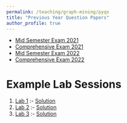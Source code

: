 ```yaml
---
permalink: /teaching/graph-mining/pyqs
title: "Previous Year Question Papers"
author_profile: true
---
```


- [Mid Semester Exam 2021](https://raw.githubusercontent.com/vinti8776/v_agarwal/master/files/m2021.pdf)
- [Comprehensive Exam 2021](https://raw.githubusercontent.com/vinti8776/v_agarwal/master/files/c2021.pdf)
- [Mid Semester Exam 2022](https://raw.githubusercontent.com/vinti8776/v_agarwal/master/files/m2022.pdf)
- [Comprehensive Exam 2022](https://raw.githubusercontent.com/vinti8776/v_agarwal/master/files/c2022.pdf)

Example Lab Sessions
======
1. [Lab 1](https://raw.githubusercontent.com/vinti8776/v_agarwal/master/files/l1.pdf) :- [Solution](https://raw.githubusercontent.com/vinti8776/v_agarwal/master/files/l1_s.pdf)
2. [Lab 2](https://raw.githubusercontent.com/vinti8776/v_agarwal/master/files/l2.pdf) :- [Solution](https://raw.githubusercontent.com/vinti8776/v_agarwal/master/files/l2_s.pdf)
3. [Lab 3](https://raw.githubusercontent.com/vinti8776/v_agarwal/master/files/l3.pdf) :- [Solution](https://raw.githubusercontent.com/vinti8776/v_agarwal/master/files/l3_s.pdf)

  
